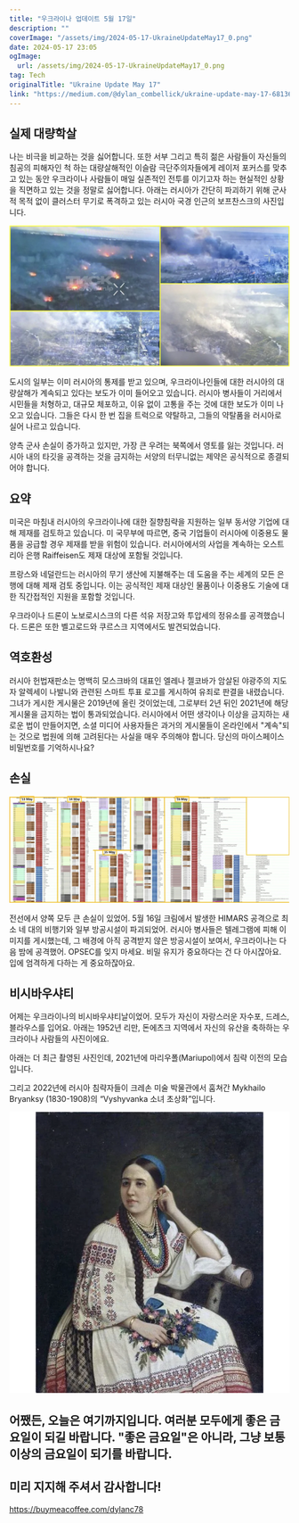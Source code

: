 ```yaml
---
title: "우크라이나 업데이트 5월 17일"
description: ""
coverImage: "/assets/img/2024-05-17-UkraineUpdateMay17_0.png"
date: 2024-05-17 23:05
ogImage: 
  url: /assets/img/2024-05-17-UkraineUpdateMay17_0.png
tag: Tech
originalTitle: "Ukraine Update May 17"
link: "https://medium.com/@dylan_combellick/ukraine-update-may-17-68136c9e5e4b"
---
```



## 실제 대량학살

나는 비극을 비교하는 것을 싫어합니다. 또한 서부 그리고 특히 젊은 사람들이 자신들의 침공의 피해자인 척 하는 대량살해적인 이슬람 극단주의자들에게 레이저 포커스를 맞추고 있는 동안 우크라이나 사람들이 매일 실존적인 전투를 이기고자 하는 현실적인 상황을 직면하고 있는 것을 정말로 싫어합니다. 아래는 러시아가 간단히 파괴하기 위해 군사적 목적 없이 클러스터 무기로 폭격하고 있는 러시아 국경 인근의 보프찬스크의 사진입니다.

![보프찬스크](/assets/img/2024-05-17-UkraineUpdateMay17_0.png)

도시의 일부는 이미 러시아의 통제를 받고 있으며, 우크라이나인들에 대한 러시아의 대량살해가 계속되고 있다는 보도가 이미 들어오고 있습니다. 러시아 병사들이 거리에서 시민들을 처형하고, 대규모 체포하고, 이유 없이 고통을 주는 것에 대한 보도가 이미 나오고 있습니다. 그들은 다시 한 번 집을 트럭으로 약탈하고, 그들의 약탈품을 러시아로 실어 나르고 있습니다.

<div class="content-ad"></div>

양측 군사 손실이 증가하고 있지만, 가장 큰 우려는 북쪽에서 영토를 잃는 것입니다. 러시아 내의 타깃을 공격하는 것을 금지하는 서양의 터무니없는 제약은 공식적으로 종결되어야 합니다.

## 요약

미국은 마침내 러시아의 우크라이나에 대한 질향침략을 지원하는 일부 동서양 기업에 대해 제재를 검토하고 있습니다. 미 국무부에 따르면, 중국 기업들이 러시아에 이중용도 물품을 공급할 경우 제재를 받을 위험이 있습니다. 러시아에서의 사업을 계속하는 오스트리아 은행 Raiffeisen도 제재 대상에 포함될 것입니다.

프랑스와 네덜란드는 러시아의 무기 생산에 지불해주는 데 도움을 주는 세계의 모든 은행에 대해 제재 검토 중입니다. 이는 공식적인 제재 대상인 물품이나 이중용도 기술에 대한 직간접적인 지원을 포함할 것입니다.

<div class="content-ad"></div>

우크라이나 드론이 노보로시스크의 다른 석유 저장고와 투압세의 정유소를 공격했습니다. 드론은 또한 벨고로드와 쿠르스크 지역에서도 발견되었습니다.

## 역호환성

러시아 헌법재판소는 명백히 모스크바의 대표인 엘레나 젤코바가 암살된 야광주의 지도자 알렉세이 나발니와 관련된 스마트 투표 로고를 게시하여 유죄로 판결을 내렸습니다. 그녀가 게시한 게시물은 2019년에 올린 것이었는데, 그로부터 2년 뒤인 2021년에 해당 게시물을 금지하는 법이 통과되었습니다. 러시아에서 어떤 생각이나 이상을 금지하는 새로운 법이 만들어지면, 소셜 미디어 사용자들은 과거의 게시물들이 온라인에서 "계속"되는 것으로 법원에 의해 고려된다는 사실을 매우 주의해야 합니다. 당신의 마이스페이스 비밀번호를 기억하시나요?

## 손실

<div class="content-ad"></div>

![Ukraine Update](/assets/img/2024-05-17-UkraineUpdateMay17_1.png)

전선에서 양쪽 모두 큰 손실이 있었어. 5월 16일 크림에서 발생한 HIMARS 공격으로 최소 네 대의 비행기와 일부 방공시설이 파괴되었어. 러시아 병사들은 텔레그램에 피해 이미지를 게시했는데, 그 배경에 아직 공격받지 않은 방공시설이 보여서, 우크라이나는 다음 밤에 공격했어. OPSEC를 잊지 마세요. 비밀 유지가 중요하다는 건 다 아시잖아요. 입에 엄격하게 다하는 게 중요하잖아요.

## 비시바우샤티

어제는 우크라이나의 비시바우샤티날이었어. 모두가 자신이 자랑스러운 자수포, 드레스, 블라우스를 입어요. 아래는 1952년 리만, 돈에츠크 지역에서 자신의 유산을 축하하는 우크라이나 사람들의 사진이에요.

<div class="content-ad"></div>

아래는 더 최근 촬영된 사진인데, 2021년에 마리우폴(Mariupol)에서 침략 이전의 모습입니다.

그리고 2022년에 러시아 침략자들이 크레손 미술 박물관에서 훔쳐간 Mykhailo Bryanksy (1830-1908)의 “Vyshyvanka 소녀 초상화”입니다.

<div class="content-ad"></div>

<img src="/assets/img/2024-05-17-UkraineUpdateMay17_4.png" />

## 어쨌든, 오늘은 여기까지입니다. 여러분 모두에게 좋은 금요일이 되길 바랍니다. "좋은 금요일"은 아니라, 그냥 보통 이상의 금요일이 되기를 바랍니다.

## 미리 지지해 주셔서 감사합니다!

https://buymeacoffee.com/dylanc78